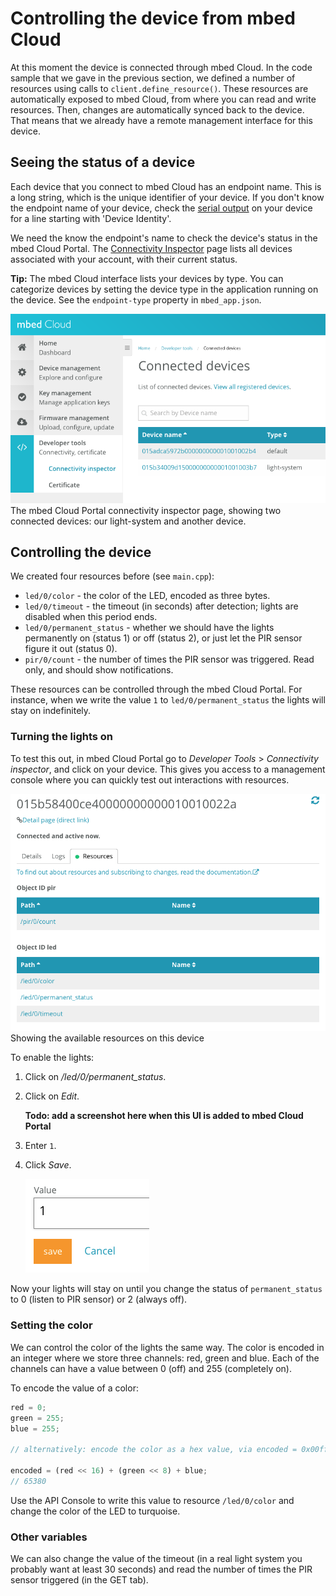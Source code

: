 # Controlling the device from mbed Cloud

At this moment the device is connected through mbed Cloud. In the code sample that we gave in the previous section, we defined a number of resources using calls to `client.define_resource()`. These resources are automatically exposed to mbed Cloud, from where you can read and write resources. Then, changes are automatically synced back to the device. That means that we already have a remote management interface for this device.

## Seeing the status of a device

Each device that you connect to mbed Cloud has an endpoint name. This is a long string, which is the unique identifier of your device. If you don't know the endpoint name of your device, check the [serial output](https://docs.mbed.com/docs/mbed-os-handbook/en/latest/debugging/printf/) on your device for a line starting with 'Device Identity'.

We need the know the endpoint's name to check the device's status in the mbed Cloud Portal. The [Connectivity Inspector](https://portal.mbedcloud.com/developer/connected) page lists all devices associated with your account, with their current status.

<span class="tips">**Tip:** The mbed Cloud interface lists your devices by type. You can categorize devices by setting the device type in the application running on the device. See the `endpoint-type` property in ``mbed_app.json``.</span>

<span class="images">![Two connected devices](assets/lights11.png)<span>The mbed Cloud Portal connectivity inspector page, showing two connected devices: our light-system and another device.</span></span>


## Controlling the device

We created four resources before (see ``main.cpp``):

* `led/0/color` - the color of the LED, encoded as three bytes.
* `led/0/timeout` - the timeout (in seconds) after detection; lights are disabled when this period ends.
* `led/0/permanent_status` - whether we should have the lights permanently on (status 1) or off (status 2), or just let the PIR sensor figure it out (status 0).
* `pir/0/count` - the number of times the PIR sensor was triggered. Read only, and should show notifications.

These resources can be controlled through the mbed Cloud Portal. For instance, when we write the value `1` to `led/0/permanent_status` the lights will stay on indefinitely.

### Turning the lights on

To test this out, in mbed Cloud Portal go to *Developer Tools* > *Connectivity inspector*, and click on your device. This gives you access to a management console where you can quickly test out interactions with resources.

<span class="images">![Viewing resources on the device](assets/lights19.png)<span>Showing the available resources on this device</span></span>

To enable the lights:

1. Click on */led/0/permanent_status*.
1. Click on *Edit*.

    **Todo: add a screenshot here when this UI is added to mbed Cloud Portal**

1. Enter `1`.
1. Click *Save*.

    <span class="images">![Updating the value of a resource](assets/lights20.png)</span>

Now your lights will stay on until you change the status of `permanent_status` to 0 (listen to PIR sensor) or 2 (always off).

### Setting the color

We can control the color of the lights the same way. The color is encoded in an integer where we store three channels: red, green and blue. Each of the channels can have a value between 0 (off) and 255 (completely on).

To encode the value of a color:

```js
red = 0;
green = 255;
blue = 255;

// alternatively: encode the color as a hex value, via encoded = 0x00ffff

encoded = (red << 16) + (green << 8) + blue;
// 65380
```

Use the API Console to write this value to resource `/led/0/color` and change the color of the LED to turquoise.

### Other variables

We can also change the value of the timeout (in a real light system you probably want at least 30 seconds) and read the number of times the PIR sensor triggered (in the GET tab).
